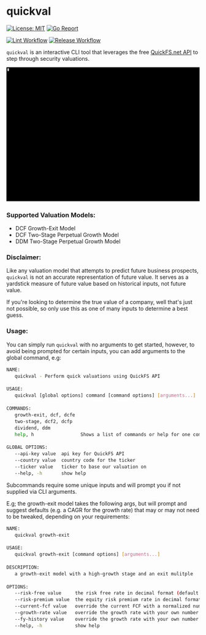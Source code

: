 # quickval

[![License: MIT](https://img.shields.io/badge/License-MIT-yellow.svg)](https://opensource.org/licenses/MIT)
[![Go Report](https://goreportcard.com/badge/github.com/shanehull/quickval)](https://goreportcard.com/report/github.com/shanehull/quickval)

[![Lint Workflow](https://github.com/shanehull/quickval/actions/workflows/lint.yaml/badge.svg?branch=release)](https://github.com/shanehull/quickval/actions/workflows/lint.yaml/badge.svg?branch=release)
[![Release Workflow](https://github.com/shanehull/quickval/actions/workflows/release.yaml/badge.svg?branch=release)](https://github.com/shanehull/quickval/actions/workflows/release.yaml/badge.svg?branch=release)

`quickval` is an interactive CLI tool that leverages the free [QuickFS.net API](https://quickfs.net/features/public-api) to step through security valuations.

<p align="center">
    <img src="docs/images/quickval.gif" width="700" alt="quickval cmd line example">
</p>

### Supported Valuation Models:

- DCF Growth-Exit Model
- DCF Two-Stage Perpetual Growth Model
- DDM Two-Stage Perpetual Growth Model

### Disclaimer:

Like any valuation model that attempts to predict future business prospects, `quickval` is not an accurate representation of future value. It serves as a yardstick measure of future value based on historical inputs, not future value.

If you're looking to determine the true value of a company, well that's just not possible, so only use this as one of many inputs to determine a best guess.

### Usage:

You can simply run `quickval` with no arguments to get started, however, to avoid being prompted for certain inputs, you can add arguments to the global command, e.g:

```bash
NAME:
   quickval - Perform quick valuations using QuickFS API

USAGE:
   quickval [global options] command [command options] [arguments...]

COMMANDS:
   growth-exit, dcf, dcfe
   two-stage, dcf2, dcfp
   dividend, ddm
   help, h                 Shows a list of commands or help for one command

GLOBAL OPTIONS:
   --api-key value  api key for QuickFS API
   --country value  country code for the ticker
   --ticker value   ticker to base our valuation on
   --help, -h       show help
```

Subcommands require some unique inputs and will prompt you if not supplied via CLI arguments.

E.g; the growth-exit model takes the following args, but will prompt and suggest defaults (e.g. a CAGR for the growth rate) that may or may not need to be tweaked, depending on your requirements:

```bash
NAME:
   quickval growth-exit

USAGE:
   quickval growth-exit [command options] [arguments...]

DESCRIPTION:
   a growth-exit model with a high-growth stage and an exit mulitple

OPTIONS:
   --risk-free value     the risk free rate in decimal format (default: 0)
   --risk-premium value  the equity risk premium rate in decimal format (default: 0)
   --current-fcf value   override the current FCF with a normalized number (default: 0)
   --growth-rate value   override the growth rate with your own number (default: 0)
   --fy-history value    override the growth rate with your own number (default: 0)
   --help, -h            show help
```
